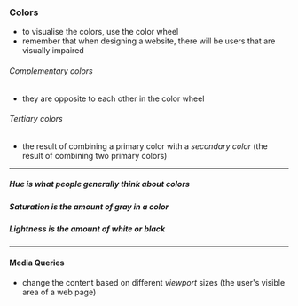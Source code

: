 ### Colors
* to visualise the colors, use the color wheel
* remember that when designing a website, there will be users that are visually impaired
###### Complementary colors
* they are opposite to each other in the color wheel

###### Tertiary colors
* the result of combining a primary color with a *secondary color* (the result of combining two primary colors)


---
##### Hue is what people generally think about colors
#####  Saturation is the amount of gray in a color
##### Lightness is the amount of white or black

---


#### Media Queries
* change the content based on different *viewport* sizes (the user's visible area of a web page)